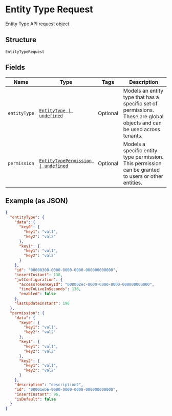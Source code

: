 
# Entity Type Request

Entity Type API request object.

## Structure

`EntityTypeRequest`

## Fields

| Name | Type | Tags | Description |
|  --- | --- | --- | --- |
| `entityType` | [`EntityType \| undefined`](../../doc/models/entity-type.md) | Optional | Models an entity type that has a specific set of permissions. These are global objects and can be used across tenants. |
| `permission` | [`EntityTypePermission \| undefined`](../../doc/models/entity-type-permission.md) | Optional | Models a specific entity type permission. This permission can be granted to users or other entities. |

## Example (as JSON)

```json
{
  "entityType": {
    "data": {
      "key0": {
        "key1": "val1",
        "key2": "val2"
      },
      "key1": {
        "key1": "val1",
        "key2": "val2"
      }
    },
    "id": "00000300-0000-0000-0000-000000000000",
    "insertInstant": 138,
    "jwtConfiguration": {
      "accessTokenKeyId": "000002ec-0000-0000-0000-000000000000",
      "timeToLiveInSeconds": 136,
      "enabled": false
    },
    "lastUpdateInstant": 196
  },
  "permission": {
    "data": {
      "key0": {
        "key1": "val1",
        "key2": "val2"
      },
      "key1": {
        "key1": "val1",
        "key2": "val2"
      },
      "key2": {
        "key1": "val1",
        "key2": "val2"
      }
    },
    "description": "description2",
    "id": "00001eb6-0000-0000-0000-000000000000",
    "insertInstant": 96,
    "isDefault": false
  }
}
```

